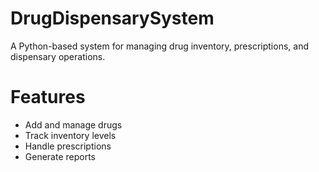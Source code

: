 # DrugDispensarySystem

A Python-based system for managing drug inventory, prescriptions, and dispensary operations.

# Features
- Add and manage drugs
- Track inventory levels
- Handle prescriptions
- Generate reports
